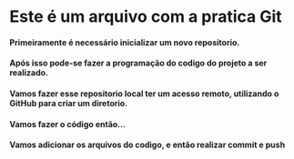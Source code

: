 # Este é um arquivo com a pratica Git


#### Primeiramente é necessário inicializar um novo repositorio.









#### Após isso pode-se fazer a programação do codigo do projeto a ser realizado.

#### Vamos fazer esse repositorio local ter um acesso remoto, utilizando o GitHub para criar um diretorio.









#### Vamos fazer o código então...











#### Vamos adicionar os arquivos do codigo, e então realizar commit e push


